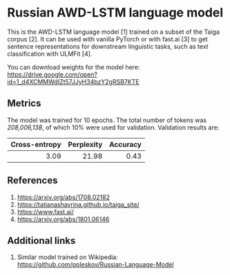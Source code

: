 # Russian AWD-LSTM language model

This is the AWD-LSTM language model [1] trained on a subset of the Taiga corpus [2]. It can be used with vanilla PyTorch or with fast.ai [3] to get sentence representations for downstream linguistic tasks, 
such as text classification with ULMFit [4]. 

You can download weights for the model here: https://drive.google.com/open?id=1_d4XCMMWdIZt57JJyH34bzY2gRSB7KTE

## Metrics

The model was trained for 10 epochs. The total number of tokens was *208,006,138*, of which 10% were used for validation. Validation results are:

| Cross-entropy | Perplexity | Accuracy |
| -------------:|-----------:|---------:|
|          3.09 |      21.98 |     0.43 |
 
## References

1. https://arxiv.org/abs/1708.02182
2. https://tatianashavrina.github.io/taiga_site/
3. https://www.fast.ai/
4. https://arxiv.org/abs/1801.06146

## Additional links

1. Similar model trained on Wikipedia: https://github.com/ppleskov/Russian-Language-Model
